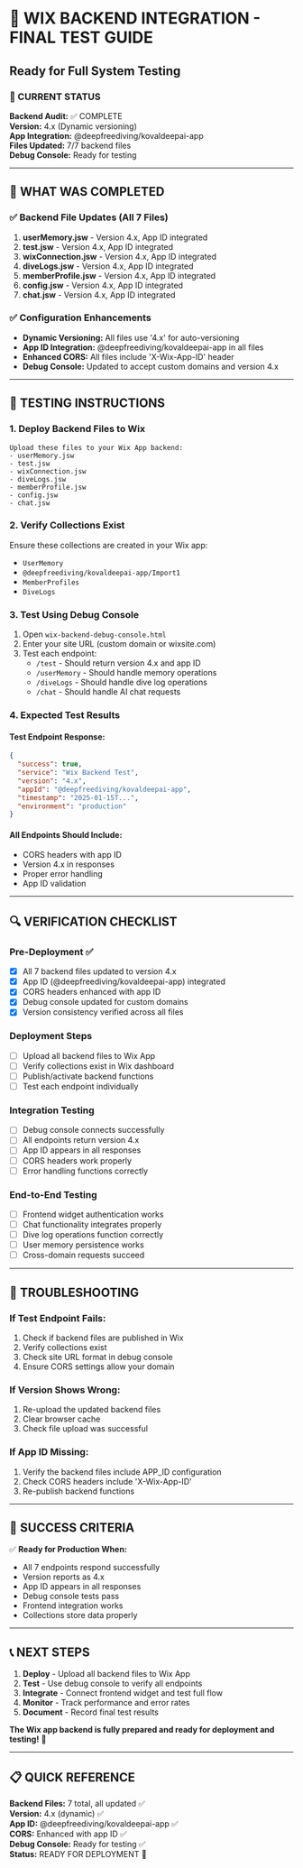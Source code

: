 # 🚀 WIX BACKEND INTEGRATION - FINAL TEST GUIDE

## Ready for Full System Testing

### 🎯 CURRENT STATUS

**Backend Audit:** ✅ COMPLETE  
**Version:** 4.x (Dynamic versioning)  
**App Integration:** @deepfreediving/kovaldeepai-app  
**Files Updated:** 7/7 backend files  
**Debug Console:** Ready for testing

---

## 🔧 WHAT WAS COMPLETED

### ✅ Backend File Updates (All 7 Files)

1. **userMemory.jsw** - Version 4.x, App ID integrated
2. **test.jsw** - Version 4.x, App ID integrated
3. **wixConnection.jsw** - Version 4.x, App ID integrated
4. **diveLogs.jsw** - Version 4.x, App ID integrated
5. **memberProfile.jsw** - Version 4.x, App ID integrated
6. **config.jsw** - Version 4.x, App ID integrated
7. **chat.jsw** - Version 4.x, App ID integrated

### ✅ Configuration Enhancements

- **Dynamic Versioning:** All files use '4.x' for auto-versioning
- **App ID Integration:** @deepfreediving/kovaldeepai-app in all files
- **Enhanced CORS:** All files include 'X-Wix-App-ID' header
- **Debug Console:** Updated to accept custom domains and version 4.x

---

## 🧪 TESTING INSTRUCTIONS

### 1. Deploy Backend Files to Wix

```
Upload these files to your Wix App backend:
- userMemory.jsw
- test.jsw
- wixConnection.jsw
- diveLogs.jsw
- memberProfile.jsw
- config.jsw
- chat.jsw
```

### 2. Verify Collections Exist

Ensure these collections are created in your Wix app:

- `UserMemory`
- `@deepfreediving/kovaldeepai-app/Import1`
- `MemberProfiles`
- `DiveLogs`

### 3. Test Using Debug Console

1. Open `wix-backend-debug-console.html`
2. Enter your site URL (custom domain or wixsite.com)
3. Test each endpoint:
   - `/test` - Should return version 4.x and app ID
   - `/userMemory` - Should handle memory operations
   - `/diveLogs` - Should handle dive log operations
   - `/chat` - Should handle AI chat requests

### 4. Expected Test Results

#### Test Endpoint Response:

```json
{
  "success": true,
  "service": "Wix Backend Test",
  "version": "4.x",
  "appId": "@deepfreediving/kovaldeepai-app",
  "timestamp": "2025-01-15T...",
  "environment": "production"
}
```

#### All Endpoints Should Include:

- CORS headers with app ID
- Version 4.x in responses
- Proper error handling
- App ID validation

---

## 🔍 VERIFICATION CHECKLIST

### Pre-Deployment ✅

- [x] All 7 backend files updated to version 4.x
- [x] App ID (@deepfreediving/kovaldeepai-app) integrated
- [x] CORS headers enhanced with app ID
- [x] Debug console updated for custom domains
- [x] Version consistency verified across all files

### Deployment Steps

- [ ] Upload all backend files to Wix App
- [ ] Verify collections exist in Wix dashboard
- [ ] Publish/activate backend functions
- [ ] Test each endpoint individually

### Integration Testing

- [ ] Debug console connects successfully
- [ ] All endpoints return version 4.x
- [ ] App ID appears in all responses
- [ ] CORS headers work properly
- [ ] Error handling functions correctly

### End-to-End Testing

- [ ] Frontend widget authentication works
- [ ] Chat functionality integrates properly
- [ ] Dive log operations function correctly
- [ ] User memory persistence works
- [ ] Cross-domain requests succeed

---

## 🚨 TROUBLESHOOTING

### If Test Endpoint Fails:

1. Check if backend files are published in Wix
2. Verify collections exist
3. Check site URL format in debug console
4. Ensure CORS settings allow your domain

### If Version Shows Wrong:

1. Re-upload the updated backend files
2. Clear browser cache
3. Check file upload was successful

### If App ID Missing:

1. Verify the backend files include APP_ID configuration
2. Check CORS headers include 'X-Wix-App-ID'
3. Re-publish backend functions

---

## 🎯 SUCCESS CRITERIA

✅ **Ready for Production When:**

- All 7 endpoints respond successfully
- Version reports as 4.x
- App ID appears in all responses
- Debug console tests pass
- Frontend integration works
- Collections store data properly

---

## 📞 NEXT STEPS

1. **Deploy** - Upload all backend files to Wix App
2. **Test** - Use debug console to verify all endpoints
3. **Integrate** - Connect frontend widget and test full flow
4. **Monitor** - Track performance and error rates
5. **Document** - Record final test results

**The Wix app backend is fully prepared and ready for deployment and testing!** 🚀

---

## 📋 QUICK REFERENCE

**Backend Files:** 7 total, all updated ✅  
**Version:** 4.x (dynamic) ✅  
**App ID:** @deepfreediving/kovaldeepai-app ✅  
**CORS:** Enhanced with app ID ✅  
**Debug Console:** Ready for testing ✅  
**Status:** READY FOR DEPLOYMENT 🚀
